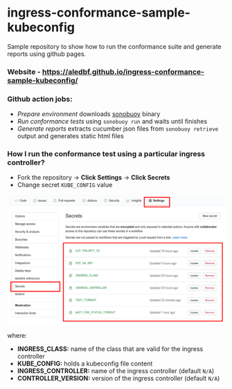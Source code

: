 # ingress-conformance-sample-kubeconfig

Sample repository to show how to run the conformance suite and generate reports using github pages.

### Website - https://aledbf.github.io/ingress-conformance-sample-kubeconfig/

### Github action jobs:

- *Prepare environment* downloads [sonobuoy](https://github.com/vmware-tanzu/sonobuoy) binary
- *Run conformance tests* using `sonobuoy run` and waits until finishes
- *Generate reports* extracts cucumber json files from `sonobuoy retrieve` output and generates static html files


### How I run the conformance test using a particular ingress controller?

- Fork the repository -> **Click Settings** -> **Click Secrets**
- Change secret `KUBE_CONFIG` value

![Update secrets](./docs/secrets.png)

where:

- **INGRESS_CLASS:** name of the class that are valid for the ingress controller
- **KUBE_CONFIG:** holds a kubeconfig file content
- **INGRESS_CONTROLLER:** name of the ingress controller (default `N/A`)
- **CONTROLLER_VERSION:** version of the ingress controller (default `N/A`)
